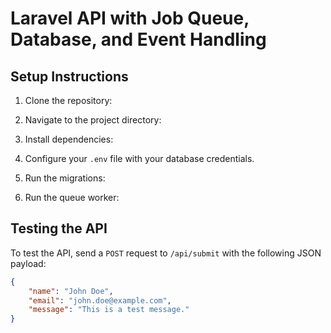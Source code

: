 # Laravel API with Job Queue, Database, and Event Handling

## Setup Instructions

1. Clone the repository:

2. Navigate to the project directory:

3. Install dependencies:

4. Configure your `.env` file with your database credentials.

5. Run the migrations:

6. Run the queue worker:

## Testing the API

To test the API, send a `POST` request to `/api/submit` with the following JSON payload:

```json
{
    "name": "John Doe",
    "email": "john.doe@example.com",
    "message": "This is a test message."
}
```
